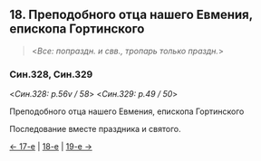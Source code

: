 
## 18. Преподобного отца нашего Евмения, епископа Гортинского 

> <*Все: попраздн. и свв., тропарь только праздн.*>

### Син.328, Син.329

<*Син.328: p.56v / 58*>
<*Син.329: p.49 / 50*>

Преподобного отца нашего Евмения, епископа Гортинского

Последование вместе праздника и святого.

[← 17-е](09_17_SAB.ru.md) | [18-е](README.md#18-й) | [19-е →](09_19_SAB.ru.md)
